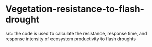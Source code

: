 # Vegetation-resistance-to-flash-drought
src: the code is used to calculate the resistance, response time, and response intensity of ecosystem productivity to flash droughts
